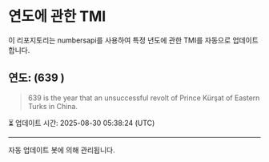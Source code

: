 
# 연도에 관한 TMI

이 리포지토리는 numbersapi를 사용하여 특정 년도에 관한 TMI를 자동으로 업데이트합니다.

## 연도: (639 )
> 639 is the year that an unsuccessful revolt of Prince Kürşat of Eastern Turks in China.

⏳ 업데이트 시간: 2025-08-30 05:38:24 (UTC)

---
자동 업데이트 봇에 의해 관리됩니다.

